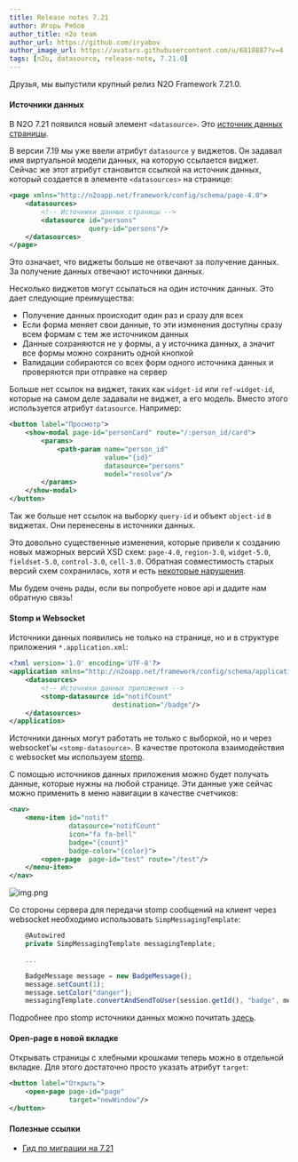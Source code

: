 ```yaml
---
title: Release notes 7.21
author: Игорь Рябов
author_title: n2o team
author_url: https://github.com/iryabov
author_image_url: https://avatars.githubusercontent.com/u/6818887?v=4
tags: [n2o, datasource, release-note, 7.21.0]
---
```


Друзья, мы выпустили крупный релиз N2O Framework 7.21.0.

<!--truncate-->

#### Источники данных

В N2O 7.21 появился новый элемент `<datasource>`.
Это [источник данных страницы](/docs/guides/manual/data#Datasources).

В версии 7.19 мы уже ввели атрибут `datasource` у виджетов.
Он задавал имя виртуальной модели данных, на которую ссылается виджет.
Сейчас же этот атрибут становится ссылкой на источник данных, который создается в элементе `<datasources>` на странице:
```xml
<page xmlns="http://n2oapp.net/framework/config/schema/page-4.0">
    <datasources>
        <!-- Источники данных страницы -->
        <datasource id="persons"
                    query-id="persons"/>
    </datasources>
</page>
```

Это означает, что виджеты больше не отвечают за получение данных.
За получение данных отвечают источники данных.

Несколько виджетов могут ссылаться на один источник данных.
Это дает следующие преимущества:
- Получение данных происходит один раз и сразу для всех
- Если форма меняет свои данные, то эти изменения доступны сразу всем формам с тем же источником данных
- Данные сохраняются не у формы, а у источника данных, а значит все формы можно сохранить одной кнопкой
- Валидации собираются со всех форм одного источника данных и проверяются при отправке на сервер

Больше нет ссылок на виджет, таких как `widget-id` или `ref-widget-id`, которые на самом деле задавали не виджет, а его модель.
Вместо этого используется атрибут `datasource`. Например:
```xml {6}
<button label="Просмотр">
    <show-modal page-id="personCard" route="/:person_id/card">
        <params>
            <path-param name="person_id"
                        value="{id}"
                        datasource="persons"
                        model="resolve"/>
        </params>
    </show-modal>
</button>
```
Так же больше нет ссылок на выборку `query-id` и объект `object-id` в виджетах.
Они перенесены в источники данных.

Это довольно существенные изменения, которые привели к созданию новых мажорных версий XSD схем:
`page-4.0`, `region-3.0`, `widget-5.0`, `fieldset-5.0`, `control-3.0`, `cell-3.0`.
Обратная совместимость старых версий схем сохранилась, хотя и есть [некоторые нарушения](/docs/guides/migration/to_7_21#functions).

Мы будем очень рады, если вы попробуете новое api и дадите нам обратную связь!

#### Stomp и Websocket

Источники данных появились не только на странице, но и в структуре приложения `*.application.xml`:

```xml
<?xml version='1.0' encoding='UTF-8'?>
<application xmlns="http://n2oapp.net/framework/config/schema/application-2.0">
    <datasources>
        <!-- Источники данных приложения -->
        <stomp-datasource id="notifCount"
                          destination="/badge"/>
    </datasources>
</application>
```

Источники данных могут работать не только с выборкой, но и через websocket'ы `<stomp-datasource>`.
В качестве протокола взаимодействия с websocket мы используем [stomp](https://stomp.github.io/).

С помощью источников данных приложения можно будет получать данные, которые нужны на любой странице.
Эти данные уже сейчас можно применить в меню навигации в качестве счетчиков:

```xml {3,5,6}
<nav>
    <menu-item id="notif"
               datasource="notifCount"
               icon="fa fa-bell"
               badge="{count}"
               badge-color="{color}">
        <open-page  page-id="test" route="/test"/>
    </menu-item>
</nav>
```

![img.png](images/image19.png)

Со стороны сервера для передачи stomp сообщений на клиент через websocket необходимо использовать `SimpMessagingTemplate`:
```js
    @Autowired
    private SimpMessagingTemplate messagingTemplate;

    ...

    BadgeMessage message = new BadgeMessage();
    message.setCount(1);
    message.setColor("danger");
    messagingTemplate.convertAndSendToUser(session.getId(), "badge", message);
```

Подробнее про stomp источники данных можно почитать [здесь](/docs/guides/xml/application/#stomp-datasource).

#### Open-page в новой вкладке

Открывать страницы с хлебными крошками теперь можно в отдельной вкладке.
Для этого достаточно просто указать атрибут `target`:
```xml {3}
<button label="Открыть">
    <open-page page-id="page"
               target="newWindow"/>
</button>
```

#### Полезные ссылки
- [Гид по миграции на 7.21](/docs/guides/migration/to_7_21)
